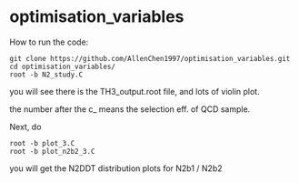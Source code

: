 # optimisation_variables

How to run the code:

	git clone https://github.com/AllenChen1997/optimisation_variables.git
	cd optimisation_variables/
	root -b N2_study.C

you will see there is the TH3_output.root file, and lots of violin plot.

the number after the c_ means the selection eff. of QCD sample.

Next, do

	root -b plot_3.C
	root -b plot_n2b2_3.C
	
you will get the N2DDT distribution plots for N2b1 / N2b2